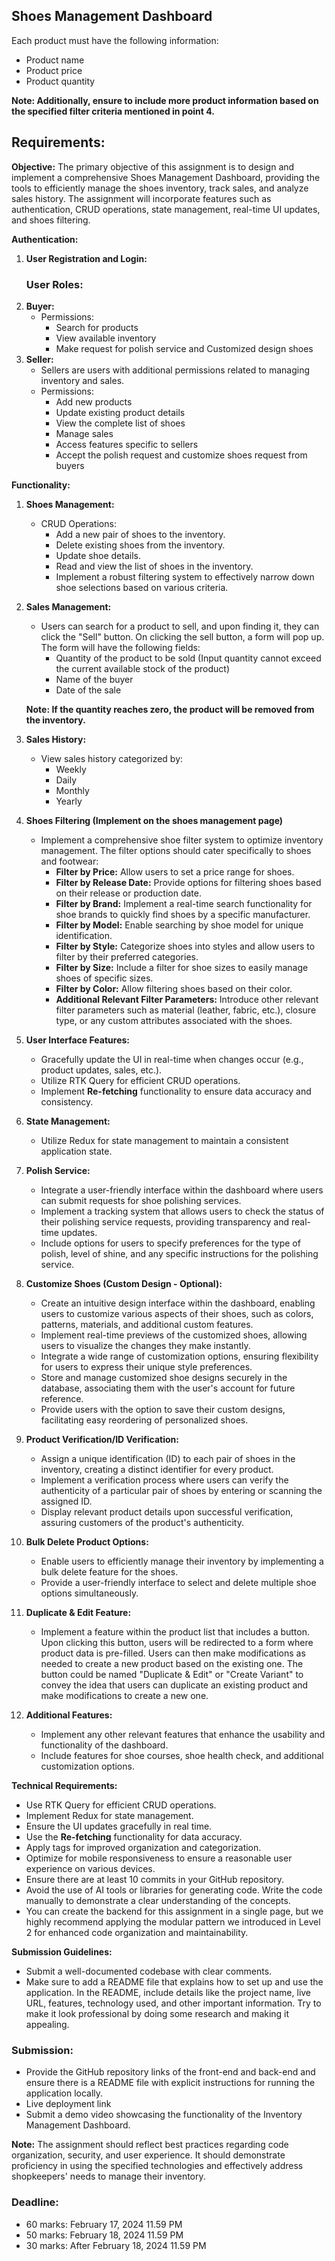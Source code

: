 ## **Shoes Management Dashboard**

Each product must have the following information:

- Product name
- Product price
- Product quantity

**Note: Additionally, ensure to include more product information based on the specified filter criteria mentioned in point 4.**

## **Requirements:**

**Objective:**
The primary objective of this assignment is to design and implement a comprehensive Shoes Management Dashboard, providing the tools to efficiently manage the shoes inventory, track sales, and analyze sales history. The assignment will incorporate features such as authentication, CRUD operations, state management, real-time UI updates, and shoes filtering.

**Authentication:**

1. **User Registration and Login:**
    ### User Roles:
1. **Buyer:**
    - Permissions:
        - Search for products
        - View available inventory
        - Make request for polish service and Customized design shoes
2. **Seller:**
    - Sellers are users with additional permissions related to managing inventory and sales.
    - Permissions:
        - Add new products
        - Update existing product details
        - View the complete list of shoes
        - Manage sales
        - Access features specific to sellers
        - Accept the polish request and customize shoes request from buyers

**Functionality:**

1. **Shoes Management:**
    - CRUD Operations:
        - Add a new pair of shoes to the inventory.
        - Delete existing shoes from the inventory.
        - Update shoe details.
        - Read and view the list of shoes in the inventory.
        - Implement a robust filtering system to effectively narrow down shoe selections based on various criteria.
2. **Sales Management:**
    - Users can search for a product to sell, and upon finding it, they can click the "Sell" button. On clicking the sell button, a form will pop up. The form will have the following fields:
        - Quantity of the product to be sold (Input quantity cannot exceed the current available stock of the product)
        - Name of the buyer
        - Date of the sale
    
    **Note: If the quantity reaches zero, the product will be removed from the inventory.**
    
3. **Sales History:**
    - View sales history categorized by:
        - Weekly
        - Daily
        - Monthly
        - Yearly
4. **Shoes Filtering (Implement on the shoes management page)**
    - Implement a comprehensive shoe filter system to optimize inventory management. The filter options should cater specifically to shoes and footwear:
        - **Filter by Price:** Allow users to set a price range for shoes.
        - **Filter by Release Date:** Provide options for filtering shoes based on their release or production date.
        - **Filter by Brand:** Implement a real-time search functionality for shoe brands to quickly find shoes by a specific manufacturer.
        - **Filter by Model:** Enable searching by shoe model for unique identification.
        - **Filter by Style:** Categorize shoes into styles and allow users to filter by their preferred categories.
        - **Filter by Size:** Include a filter for shoe sizes to easily manage shoes of specific sizes.
        - **Filter by Color:** Allow filtering shoes based on their color.
        - **Additional Relevant Filter Parameters:** Introduce other relevant filter parameters such as material (leather, fabric, etc.), closure type, or any custom attributes associated with the shoes.
5. **User Interface Features:**
    - Gracefully update the UI in real-time when changes occur (e.g., product updates, sales, etc.).
    - Utilize RTK Query for efficient CRUD operations.
    - Implement **Re-fetching** functionality to ensure data accuracy and consistency.
6. **State Management:**
    - Utilize Redux for state management to maintain a consistent application state.
7. **Polish Service:**
    - Integrate a user-friendly interface within the dashboard where users can submit requests for shoe polishing services.
    - Implement a tracking system that allows users to check the status of their polishing service requests, providing transparency and real-time updates.
    - Include options for users to specify preferences for the type of polish, level of shine, and any specific instructions for the polishing service.
8. **Customize Shoes (Custom Design - Optional):**
    - Create an intuitive design interface within the dashboard, enabling users to customize various aspects of their shoes, such as colors, patterns, materials, and additional custom features.
    - Implement real-time previews of the customized shoes, allowing users to visualize the changes they make instantly.
    - Integrate a wide range of customization options, ensuring flexibility for users to express their unique style preferences.
    - Store and manage customized shoe designs securely in the database, associating them with the user's account for future reference.
    - Provide users with the option to save their custom designs, facilitating easy reordering of personalized shoes.
9. **Product Verification/ID Verification:**
    - Assign a unique identification (ID) to each pair of shoes in the inventory, creating a distinct identifier for every product.
    - Implement a verification process where users can verify the authenticity of a particular pair of shoes by entering or scanning the assigned ID.
    - Display relevant product details upon successful verification, assuring customers of the product's authenticity.
10. **Bulk Delete Product Options:**
    - Enable users to efficiently manage their inventory by implementing a bulk delete feature for the shoes.
    - Provide a user-friendly interface to select and delete multiple shoe options simultaneously.
11. **Duplicate & Edit Feature:**
    - Implement a feature within the product list that includes a button. Upon clicking this button, users will be redirected to a form where product data is pre-filled. Users can then make modifications as needed to create a new product based on the existing one. The button could be named "Duplicate & Edit" or "Create Variant" to convey the idea that users can duplicate an existing product and make modifications to create a new one.
12. **Additional Features:**
    - Implement any other relevant features that enhance the usability and functionality of the dashboard.
    - Include features for shoe courses, shoe health check, and additional customization options.

**Technical Requirements:**

- Use RTK Query for efficient CRUD operations.
- Implement Redux for state management.
- Ensure the UI updates gracefully in real time.
- Use the **Re-fetching** functionality for data accuracy.
- Apply tags for improved organization and categorization.
- Optimize for mobile responsiveness to ensure a reasonable user experience on various devices.
- Ensure there are at least 10 commits in your GitHub repository.
- Avoid the use of AI tools or libraries for generating code. Write the code manually to demonstrate a clear understanding of the concepts.
- You can create the backend for this assignment in a single page, but we highly recommend applying the modular pattern we introduced in Level 2 for enhanced code organization and maintainability.

**Submission Guidelines:**

- Submit a well-documented codebase with clear comments.
- Make sure to add a README file that explains how to set up and use the application. In the README, include details like the project name, live URL, features, technology used, and other important information. Try to make it look professional by doing some research and making it appealing.

### **Submission:**

- Provide the GitHub repository links of the front-end and back-end and ensure there is a README file with explicit instructions for running the application locally.
- Live deployment link
- Submit a demo video showcasing the functionality of the Inventory Management Dashboard.

**Note:**
The assignment should reflect best practices regarding code organization, security, and user experience. It should demonstrate proficiency in using the specified technologies and effectively address shopkeepers' needs to manage their inventory.

### **Deadline:**

- 60 marks: February 17, 2024 11.59 PM
- 50 marks: February 18, 2024 11.59 PM
- 30 marks: After February 18, 2024 11.59 PM
